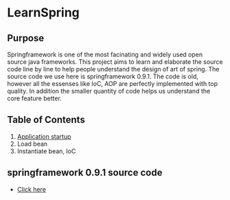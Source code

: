 # LearnSpring

## Purpose
Springframework is one of the most facinating and widely used open source java frameworks. This project aims to learn and elaborate the source code line by line to help people understand the design of art of spring. The source code we use here is springframework 0.9.1. The code is old, however all the essenses like IoC, AOP are perfectly implemented with top quality. In addition the smaller quantity of code helps us understand the core feature better. 

## Table of Contents
1. [Application startup](documents/startup.md)
2. Load bean
3. Instantiate bean, IoC


## springframework 0.9.1 source code
* [Click here](spring-framework-0.9.1) 
